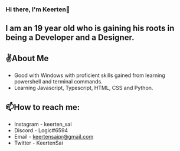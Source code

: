 ### Hi there, I'm Keerten👋

## I am an 19 year old who is gaining his roots in being a Developer and a Designer.

## ✌️About Me
  * Good with Windows with proficient skills gained from learning powershell and terminal commands.
  * Learning Javascript, Typescript, HTML, CSS and Python.
  
## 📫How to reach me: 
 * Instagram - keerten_sai
 * Discord   - Logic#6594
 * Email     - keertensaipr@gmail.com
 * Twitter   - KeertenSai
